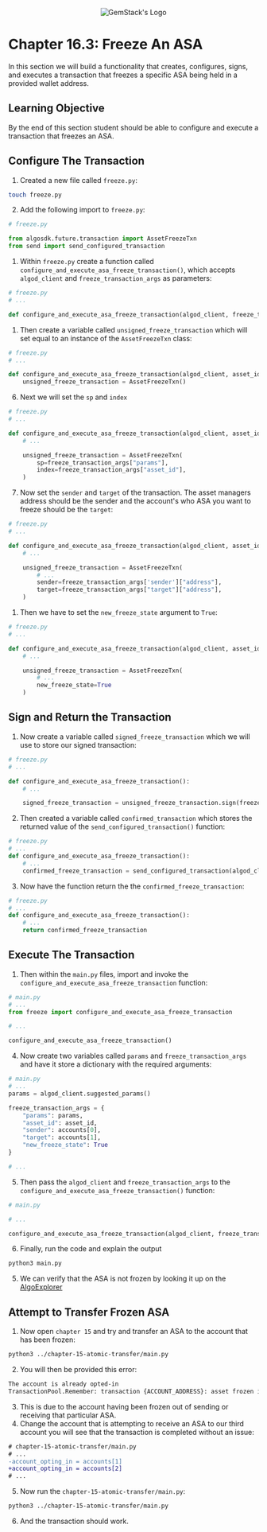 <p align="center">
  <img
  src="https://camo.githubusercontent.com/e4ac909b3da508a9e5f8f5276359dd0d8a484a30dc58daf2b29755d87aa09b57/68747470733a2f2f67656d737461636b2e696f2f7374617469632f31626135356364376237663639393165633965646262386331343332323533342f30656261302f6c6f676f5f7072696d6172795f737461636b65642e61766966"
  alt="GemStack's Logo"
  />
</p>

# Chapter 16.3: Freeze An ASA

In this section we will build a functionality that creates, configures, signs, and executes a transaction that freezes a specific ASA being held in a provided wallet address.

## Learning Objective

By the end of this section student should be able to configure and execute a transaction that freezes an ASA.

## Configure The Transaction

1. Created a new file called `freeze.py`:
```sh
touch freeze.py
```
2. Add the following import to `freeze.py`:
```python
# freeze.py

from algosdk.future.transaction import AssetFreezeTxn
from send import send_configured_transaction
```
1. Within `freeze.py` create a function called `configure_and_execute_asa_freeze_transaction()`, which accepts `algod_client` and `freeze_transaction_args` as parameters:
```python
# freeze.py
# ...

def configure_and_execute_asa_freeze_transaction(algod_client, freeze_transaction_args):
```
1. Then create a variable called `unsigned_freeze_transaction` which will set equal to an instance of the `AssetFreezeTxn` class:
```python
# freeze.py
# ...

def configure_and_execute_asa_freeze_transaction(algod_client, asset_id,freeze_transaction_args ):
    unsigned_freeze_transaction = AssetFreezeTxn()
```
6. Next we will set the `sp` and `index`
```python
# freeze.py
# ...

def configure_and_execute_asa_freeze_transaction(algod_client, asset_id,freeze_transaction_args ):
    # ...

    unsigned_freeze_transaction = AssetFreezeTxn(
        sp=freeze_transaction_args["params"],
        index=freeze_transaction_args["asset_id"],
    )
```
7. Now set the `sender` and `target` of the transaction. The asset managers address should be the sender and the account's who ASA you want to freeze should be the `target`:
```python
# freeze.py
# ...

def configure_and_execute_asa_freeze_transaction(algod_client, asset_id, freeze_transaction_args ):
    # ...

    unsigned_freeze_transaction = AssetFreezeTxn(
        # ...
        sender=freeze_transaction_args['sender']["address"],
        target=freeze_transaction_args["target"]["address"],
    )
```
1. Then we have to set the `new_freeze_state` argument to `True`:
```python
# freeze.py
# ...

def configure_and_execute_asa_freeze_transaction(algod_client, asset_id, freeze_transaction_args ):
    # ...

    unsigned_freeze_transaction = AssetFreezeTxn(
        # ...
        new_freeze_state=True
    )
```

## Sign and Return the Transaction

1. Now create a variable called `signed_freeze_transaction` which we will use to store our signed transaction:
```python
# freeze.py
# ...

def configure_and_execute_asa_freeze_transaction():
    # ...

    signed_freeze_transaction = unsigned_freeze_transaction.sign(freeze_transaction_args["sender"]["private_key"])
```
2. Then created a variable called `confirmed_transaction` which stores the returned value of the `send_configured_transaction()` function:
```python
# freeze.py
# ...
def configure_and_execute_asa_freeze_transaction():
    # ...
    confirmed_freeze_transaction = send_configured_transaction(algod_client, signed_freeze_transaction)
```
3. Now have the function return the the `confirmed_freeze_transaction`:
```python
# freeze.py
# ...
def configure_and_execute_asa_freeze_transaction():
    # ...
    return confirmed_freeze_transaction
```
## Execute The Transaction

1. Then within the `main.py` files, import and invoke the `configure_and_execute_asa_freeze_transaction` function:
```python
# main.py
# ...
from freeze import configure_and_execute_asa_freeze_transaction

# ...

configure_and_execute_asa_freeze_transaction()
```
4. Now create two variables called `params` and `freeze_transaction_args` and have it store a dictionary with the required arguments:
```python
# main.py
# ...
params = algod_client.suggested_params()

freeze_transaction_args = {
    "params": params,
    "asset_id": asset_id,
    "sender": accounts[0],
    "target": accounts[1],
    "new_freeze_state": True
}

# ...
```
5. Then pass the `algod_client` and `freeze_transaction_args` to the `configure_and_execute_asa_freeze_transaction()` function:
```python
# main.py

# ...

configure_and_execute_asa_freeze_transaction(algod_client, freeze_transaction_args)
```
6. Finally, run the code and explain the output
```sh
python3 main.py
```
5. We can verify that the ASA is not frozen by looking it up on the [AlgoExplorer](https://testnet.algoexplorer.io/)

## Attempt to Transfer Frozen ASA

1. Now open `chapter 15` and try and transfer an ASA to the account that has been frozen:
```sh
python3 ../chapter-15-atomic-transfer/main.py
```
2. You will then be provided this error:
```sh
The account is already opted-in
TransactionPool.Remember: transaction {ACCOUNT_ADDRESS}: asset frozen in recipient
```
3. This is due to the account having been frozen out of sending or receiving that particular ASA.
4. Change the account that is attempting to receive an ASA to our third account you will see that the transaction is completed without an issue:
```diff
# chapter-15-atomic-transfer/main.py
# ...
-account_opting_in = accounts[1] 
+account_opting_in = accounts[2] 
# ...
```
5. Now run the `chapter-15-atomic-transfer/main.py`:
```sh
python3 ../chapter-15-atomic-transfer/main.py
```
6. And the transaction should work.